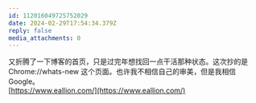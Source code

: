 ```yaml
---
id: 112016049725752029
date: 2024-02-29T17:54:34.379Z
reply: false
media_attachments: 0
---
```


又折腾了一下博客的首页，只是过完年想找回一点干活那种状态。这次抄的是 Chrome://whats-new 这个页面。也许我不相信自己的审美，但是我相信 Google。  
[https://www.eallion.com/](https://www.eallion.com/)

